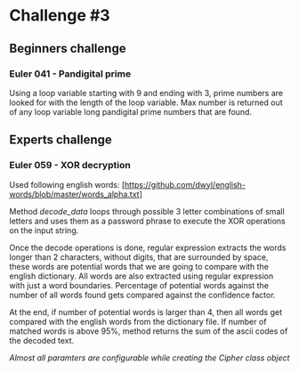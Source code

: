 # Challenge #3

## Beginners challenge

### Euler 041 - Pandigital prime

Using a loop variable starting with 9 and ending with 3, prime numbers
are looked for with the length of the loop variable.
Max number is returned out of any loop variable long pandigital prime
numbers that are found.

## Experts challenge

### Euler 059 - XOR decryption

Used following english words:
[https://github.com/dwyl/english-words/blob/master/words_alpha.txt]

Method *decode_data* loops through possible 3 letter combinations
of small letters and uses them as a password phrase to execute the
XOR operations on the input string.

Once the decode operations is done, regular expression extracts the
words longer than 2 characters, without digits, that are surrounded
by space, these words are potential words that we are going to compare
with the english dictionary. All words are also extracted using regular
expression with just a word boundaries. Percentage of potential words
against the number of all words found gets compared against the confidence
factor.

At the end, if number of potential words is larger than 4, then all
words get compared with the english words from the dictionary file.
If number of matched words is above 95%, method returns the sum of
the ascii codes of the decoded text.

*Almost all paramters are configurable while creating the Cipher
class object*
